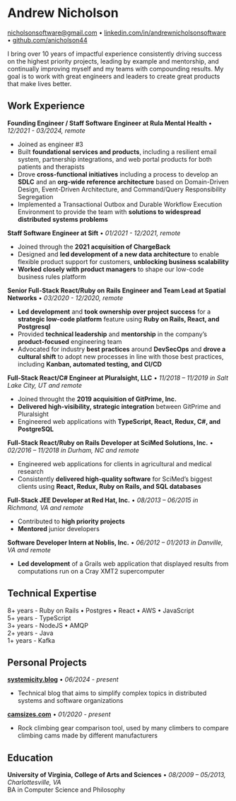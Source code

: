 # Andrew Nicholson
[nicholsonsoftware@gmail.com](mailto:nicholsonsoftware@gmail.com) • [linkedin.com/in/andrewnicholsonsoftware](https://www.linkedin.com/in/andrewnicholsonsoftware/) • [github.com/anicholson44](https://github.com/anicholson44)

I bring over 10 years of impactful experience consistently driving success on the highest priority projects, leading by example and mentorship, and continually improving myself and my teams with compounding results. My goal is to work with great engineers and leaders to create great products that make lives better.  


## Work Experience

**Founding Engineer / Staff Software Engineer at Rula Mental Health** • *12/2021 - 03/2024, remote*
* Joined as engineer #3
* Built **foundational services and products**, including a resilient email system, partnership integrations, and web portal products for both patients and therapists
* Drove **cross-functional initiatives** including a process to develop an **SDLC** and an **org-wide reference architecture** based on Domain-Driven Design, Event-Driven Architecture, and Command/Query Responsibility Segregation
* Implemented a Transactional Outbox and Durable Workflow Execution Environment to provide the team with **solutions to widespread distributed systems problems**


**Staff Software Engineer at Sift** • *01/2021 - 12/2021, remote*
* Joined through the **2021 acquisition of ChargeBack**
* Designed and **led development of a new data architecture** to enable flexible product support for customers, **unblocking business scalability**
* **Worked closely with product managers** to shape our low-code business rules platform


**Senior Full-Stack React/Ruby on Rails Engineer and Team Lead at Spatial Networks** • *03/2020 - 12/2020, remote*
* **Led development** and **took ownership over project success** for a **strategic low-code platform** feature using **Ruby on Rails, React, and Postgresql**
* Provided **technical leadership** and **mentorship** in the company’s **product-focused** engineering team
* Advocated for industry **best practices** around **DevSecOps** and **drove a cultural shift** to adopt new processes in line with those best practices, including **Kanban, automated testing, and CI/CD**


**Full-Stack React/C# Engineer at Pluralsight, LLC** • *11/2018 – 11/2019 in Salt Lake City, UT and remote*
* Joined throught the **2019 acquisition of GitPrime, Inc.**
* **Delivered high-visibility, strategic integration** between GitPrime and Pluralsight
* Engineered web applications with **TypeScript, React, Redux, C#, and PostgreSQL**


**Full-Stack React/Ruby on Rails Developer at SciMed Solutions, Inc.** • *02/2016 – 11/2018 in Durham, NC and remote*
* Engineered web applications for clients in agricultural and medical research 
* Consistently **delivered high-quality software** for SciMed’s biggest clients using **React, Redux, Ruby on Rails, and SQL databases**


**Full-Stack JEE Developer at Red Hat, Inc.** • *08/2013 – 06/2015 in Richmond, VA and remote*
* Contributed to **high priority projects**
* **Mentored** junior developers


**Software Developer Intern at Noblis, Inc.** • *06/2012 – 01/2013 in Danville, VA and remote*
* **Led development** of a Grails web application that displayed results from computations run on a Cray XMT2 supercomputer


## Technical Expertise  

8+ years - Ruby on Rails • Postgres • React • AWS • JavaScript  
5+ years - TypeScript  
3+ years - NodeJS • AMQP  
2+ years - Java  
1+ years - Kafka  

## Personal Projects  

**[systemicity.blog](https://systemicity.blog)** • *06/2024 - present*
* Technical blog that aims to simplify complex topics in distributed systems and software organizations


**[camsizes.com](https://camsizes.com)** • *01/2020 - present*
* Rock climbing gear comparison tool, used by many climbers to compare climbing cams made by different manufacturers

## Education  

**University of Virginia, College of Arts and Sciences** • *08/2009 – 05/2013, Charlottesville, VA*  
BA in Computer Science and Philosophy
